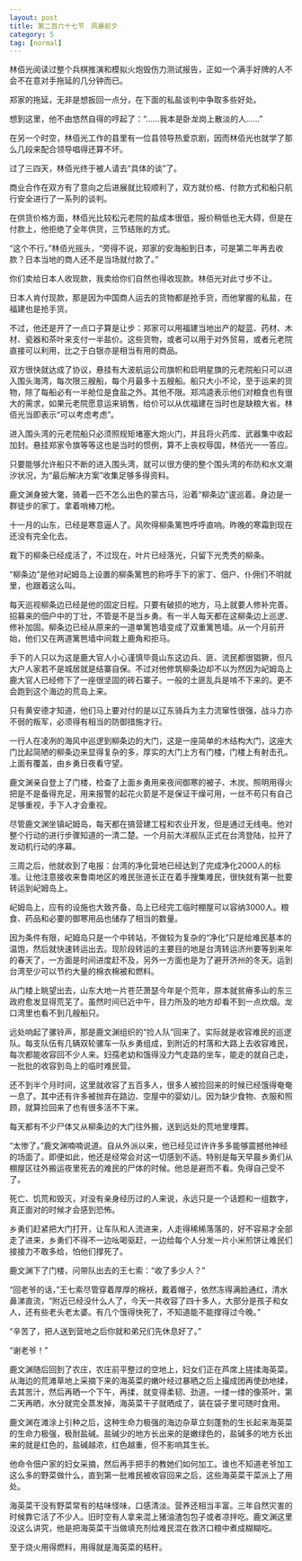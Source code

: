 ```yaml
---
layout: post
title: 第二百六十七节　风暴前夕
category: 5
tag: [normal]
---
```


林佰光阅读过整个兵棋推演和模拟火炮毁伤力测试报告，正如一个满手好牌的人不会不在意对手拖延的几分钟而已。

郑家的拖延，无非是想扳回一点分，在下面的私盐谈判中争取多些好处。

想到这里，他不由悠然自得的哼起了：“……我本是卧龙岗上散淡的人……”

在另一个时空，林佰光工作的县里有一位县领导热爱京剧，因而林佰光也就学了那么几段来配合领导唱得还算不坏。

过了三四天，林佰光终于被人请去“具体的谈”了。

商业合作在双方有了意向之后进展就比较顺利了，双方就价格、付款方式和船只航行安全进行了一系列的谈判。

在供货价格方面，林佰光比较松元老院的盐成本很低，报价稍低也无大碍，但是在付款上，他拒绝了全年供货，三节结账的方式。

“这个不行。”林佰光摇头，“旁得不说，郑家的安海船到日本，可是第二年再去收款？日本当地的商人还不是当场就付款了。”

你们卖给日本人收现款，我卖给你们自然也得收现款。林佰光对此寸步不让。

日本人肯付现款，那是因为中国商人运去的货物都是抢手货，而他掌握的私盐，在福建也是抢手货。

不过，他还是开了一点口子算是让步：郑家可以用福建当地出产的靛蓝、药材、木材、瓷器和茶叶来支付一半盐价。这些货物，或者可以用于对外贸易，或者元老院直接可以利用，比之于白银亦是相当有用的商品。

双方很快就达成了协议，悬挂有大波航运公司旗帜和启明星旗的元老院船只可以进入围头海湾，每次限三艘船，每个月最多十五艘船。船只大小不论，至于运来的货物，除了每船必有一半舱位是食盐之外。其他不限。郑鸿逵表示他们对粮食也有很大的需求，如果元老院愿意运来销售，给价可以从优福建在当时也是缺粮大省。林佰光当即表示“可以考虑考虑”。

进入围头湾的元老院船只必须照规矩堵塞大炮火门，并且将火药库、武器集中收起加封。悬挂郑家令旗等等这也是当时的惯例，算不上丧权辱国，林佰光一一答应。

只要能够允许船只不断的进入围头湾，就可以很方便的整个围头湾的布防和水文潮汐状况，为“最后解决方案”收集足够多得资料。

鹿文渊身披大氅，骑着一匹不怎么出色的蒙古马，沿着“柳条边”逡巡着。身边是一群徒步的家丁。拿着哨棒刀枪。

十一月的山东，已经是寒意逼人了。风吹得柳条篱笆呼呼直响。昨晚的寒霜到现在还没有完全化去。

栽下的柳条已经成活了，不过现在，叶片已经落光，只留下光秃秃的柳条。

“柳条边”是他对屺姆岛上设置的柳条篱笆的称呼手下的家丁、佃户、仆佣们不明就里，也跟着这么叫。

每天巡视柳条边已经是他的固定日程。只要有破损的地方，马上就要人修补完善。招募来的佃户中的丁壮，不管是不是当乡勇。有一半人每天都在这柳条边上巡逻、修补加固。柳条边已经从原来的一道单篱笆墙变成了双重篱笆墙。从一个月前开始，他们又在两道篱笆墙中间栽上鹿角和拒马。

手下的人只以为这是鹿大官人小心谨慎毕竟山东这边兵、匪、流民都很猖獗，但凡大户人家若不是城居就是结寨自保。不过对他修筑柳条边却不以为然因为屺姆岛上鹿大官人已经修下了一座很坚固的砖石寨子。一般的土匪乱兵是啃不下来的。更不会跑到这个海边的荒岛上来。

只有黄安德才知道，他们马上要对付的是以辽东骑兵为主力流窜性很强，战斗力亦不弱的叛军，必须得有相当的防御措施才行。

一行人在凌冽的海风中巡逻到柳条边的大门，这是一座简单的木结构大门，这座大门比起简陋的柳条边来显得复杂的多，厚实的大门上方有门楼，门楼上有射击孔。上面有覆盖，由乡勇日夜看守望。

鹿文渊亲自登上了门楼，检查了上面乡勇用来夜间御寒的被子、木炭。照明用得火把是不是备得充足，用来报警的起花火箭是不是保证干燥可用，一丝不苟只有自己足够重视，手下人才会重视。

尽管鹿文渊坐镇屺姆岛，每天都在搞营建工程和农业开发，但是通过无线电。他对整个行动的进行步骤知道的一清二楚。一个月前大洋舰队正式在台湾登陆，拉开了发动机行动的序幕。

三周之后，他就收到了电报：台湾的净化营地已经达到了完成净化2000人的标准。让他注意接收来鲁南地区的难民张道长正在着手搜集难民，很快就有第一批要转运到屺姆岛上。

屺姆岛上，应有的设施也大致齐备，岛上已经完工临时棚屋可以容纳3000人。粮食、药品和必要的御寒用品也储存了相当的数量。

因为条件有限，屺姆岛只是一个中转站，不做较为复杂的“净化”只是给难民基本的温饱，然后就快速转运出去。现阶段转运的主要目的地是台湾转运济州要等到来年的春天了，一方面是时间进度赶不及，另外一方面也是为了避开济州的冬天。运到台湾至少可以节约大量的棉衣棉被和燃料。

从门楼上眺望出去，山东大地一片苍茫萧瑟今年是个荒年，原本就贫瘠多山的东三政府愈发显得荒芜了。虽然时间已近中午，目力所及的地方却看不到一点炊烟。龙口湾里也看不到几艘船只。

远处响起了骡铃声，那是鹿文渊组织的“捡人队”回来了。实际就是收容难民的巡逻队。每支队伍有几辆双轮骡车一队乡勇组成，到附近的村落和大路上去收容难民，每次都能收容回不少人来。妇孺老幼和饿得没力气走路的坐车，能走的就自己走，一批批的收容到岛上的临时难民营。

还不到半个月时间，这里就收容了五百多人，很多人被捡回来的时候已经饿得奄奄一息了。其中还有许多被抛弃在路边、空屋中的婴幼儿。因为缺少食物、衣服和照顾，就算捡回来了也有很多活不下来。

每天都有不少尸体又从柳条边的大门往外搬，送到远处的荒地里埋葬。

“太惨了。”鹿文渊喃喃说道。自从外派以来，他已经见过许许多多能够震撼他神经的场面了。即便如此，他还是经常会对这一切感到不适。特别是每天早晨乡勇们从棚屋区往外搬运夜里死去的难民的尸体的时候。他总是避而不看。免得自己受不了。

死亡、饥荒和毁灭，对没有亲身经历过的人来说，永远只是一个话题和一组数字，真正面对的时候才会感到恐怖。

乡勇们赶紧把大门打开，让车队和人流进来，人走得稀稀落落的，好不容易才全部走了进来，乡勇们不得不一边吆喝驱赶，一边给每个人分发一片小米煎饼让难民们接接力不敢多给，怕他们撑死了。

鹿文渊下了门楼，问带队出去的王七索：“收了多少人？”

“回老爷的话，”王七索尽管穿着厚厚的棉袄，戴着帽子，依然冻得满脸通红，清水鼻涕直流，“附近已经没什么人了，今天一共收容了四十多人，大部分是孩子和女人，还有些老头老太婆。有几个饿得快死了，不知道能不能撑得过今晚。”

“辛苦了，把人送到营地之后你就和弟兄们先休息好了。”

“谢老爷！”

鹿文渊随后回到了农庄，农庄前平整过的空地上，妇女们正在芦席上搓揉海英菜。从海边的荒滩草地上采摘下来的海英菜的嫩叶经过暴晒之后上撮成团再使劲地揉，去其苦汁，然后再晒一个下午，再揉，就变得柔韧、劲道。一缕一缕的像茶叶，第二天再晒，水分就完全蒸发掉，海英菜干子就晒成了，装在袋子里可随时食用。

鹿文渊在滩涂上引种之后，这种生命力极强的海边杂草立刻蓬勃的生长起来海英菜的生命力极强，极耐盐碱。盐碱少的地方长出来的是嫩绿色的，盐碱多的地方长出来的就是红色的，盐碱越浓，红色越重，但不影响其生长。

他命令佃户家的妇女采摘，然后再手把手的教她们如何加工。谁也不知道老爷加工这么多的野菜做什么，直到第一批难民被收容回来之后，这些海英菜干菜派上了用处。

海英菜干没有野菜常有的枯味怪味，口感清淡。营养还相当丰富。三年自然灾害的时候靠它活了不少人。旧时空有人拿来混上猪油渣包包子或者凉拌吃。鹿文渊这里没这么讲究，他是把海英菜干当做填充剂给难民混在救济口粮中煮成糊糊吃。

至于烧火用得燃料，用得就是海英菜的秸秆。